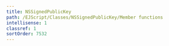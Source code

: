 ```yaml
---
title: NSSignedPublicKey
path: /EJScript/Classes/NSSignedPublicKey/Member functions
intellisense: 1
classref: 1
sortOrder: 7532
---
```





